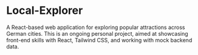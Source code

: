 # Local-Explorer
A React-based web application for exploring popular attractions across German cities. This is an ongoing personal project, aimed at showcasing front-end skills with React, Tailwind CSS, and working with mock backend data.
